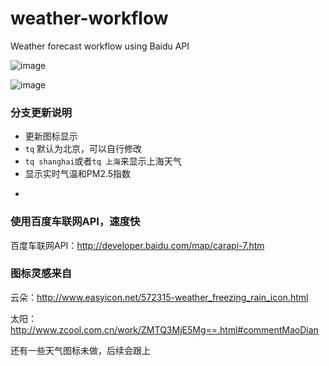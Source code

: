 weather-workflow
================

Weather forecast workflow using Baidu API

![image](https://github.com/BobSte/weather-workflow/raw/master/baidu_weather.png)  

![image](https://github.com/BobSte/weather-workflow/raw/master/baidu_weather-2.png)

### 分支更新说明

* 更新图标显示
* `tq` 默认为北京，可以自行修改
* `tq shanghai`或者`tq 上海`来显示上海天气
* 显示实时气温和PM2.5指数


-

### 使用百度车联网API，速度快

百度车联网API：http://developer.baidu.com/map/carapi-7.htm


### 图标灵感来自

云朵：http://www.easyicon.net/572315-weather_freezing_rain_icon.html

太阳：http://www.zcool.com.cn/work/ZMTQ3MjE5Mg==.html#commentMaoDian

还有一些天气图标未做，后续会跟上

